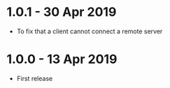# 1.0.1 - 30 Apr 2019

- To fix that a client cannot connect a remote server

# 1.0.0 - 13 Apr 2019

- First release
